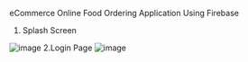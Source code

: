 eCommerce Online Food Ordering Application Using Firebase

1. Splash Screen

![image](https://user-images.githubusercontent.com/90409311/156399807-566a1db9-c3cf-47cf-b491-4cbeb3541355.png) 2.Login Page ![image](https://user-images.githubusercontent.com/90409311/156400328-5b1cab55-4230-4d12-babe-2f1d090e305a.png)
